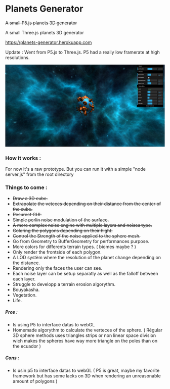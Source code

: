 # Planets Generator

~~A small P5.js planets 3D generator~~

A small Three.js planets 3D generator

https://planets-generator.herokuapp.com

Update : Went from P5.js to Three.js. P5 had a really low framerate at high resolutions.

![cubes view](https://github.com/xLeDocteurx/planets-generator/blob/master/git/sc006.png)

### How it works :
For now it's a raw prototype.
But you can run it with a simple "node server.js" from the root directory

### Things to come :
- ~~Draw a 3D cube.~~
- ~~Extrapolate the veteces depending on their distance from the center of the cube.~~
- ~~Resurect GUI.~~
- ~~Simple perlin noise modulation of the surface.~~
- ~~A more complex noise engine with multiple layers and noises type.~~
- ~~Coloring the polygons depending on their hight.~~
- ~~Control the Strength of the noise applied to the sphere mesh.~~
- Go from Geometry to BufferGeometry for performances purpose.
- More colors for differents terrain types. ( biomes maybe ? )
- Only render the frontside of each polygon.
- A LOD systèm where the resolution of the planet change depending on the distance.
- Rendering only the faces the user can see.
- Each noise layer can be setup separatly as well as the falloff between each layer.
- Struggle to developp a terrain erosion algorythm.
- Bouyakasha.
- Vegetation.
- Life.



##### Pros :
- Is using P5 to interface datas to webGL
- Homemade algorythm to calculate the verteces of the sphere.
( Régular 3D sphere methods uses triangles strips or non linear space division wich makes the spheres have way more triangle on the poles than on the ecuador )

##### Cons :
- Is usin p5 to interface datas to webGL
( P5 is great, maybe my favorite framework but has some lacks on 3D when rendering an unreasonable amount of polygons )

